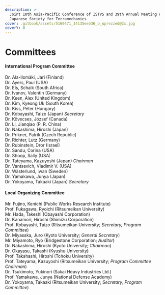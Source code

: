 ```yaml
---
description: >-
  Joint 10th Asia-Pacific Conference of ISTVS and 39th Annual Meeting of
  Japanese Society for Terramechanics
cover: .gitbook/assets/5169471_14135eeb36_b_uprezzed@2x.jpg
coverY: 0
---
```


# Committees

#### **International Program Committee**

Dr. Ala-Ilomäki, Jari (Finland)\
Dr. Ayers, Paul (USA)\
Dr. Els, Schalk (South Africa)\
Dr. Ivanov, Valentin (Germany)\
Dr. Keen, Alex (United Kingdom)\
Dr. Kim, Kyeong Uk (South Korea)\
Dr. Kiss, Péter (Hungary)\
Dr. Kobayashi, Taizo (Japan) _Secretary_\
Dr. Kövecses, József (Canada)\
Dr. Li, Jianqiao (P. R. China)\
Dr. Nakashima, Hiroshi (Japan)\
Dr. Prikner, Patrik (Czech Republic)\
Dr. Richter, Lutz (Germany)\
Dr. Rubinstein, Dror (Israel)\
Dr. Sandu, Corina (USA)\
Dr. Shoop, Sally (USA)\
Dr. Tateyama, Kazuyoshi (Japan) _Chairman_\
Dr. Vantsevich, Vladimir V. (USA)\
Dr. Wästerlund, Iwan (Sweden)\
Dr. Yamakawa, Junya (Japan)\
Dr. Yokoyama, Takaaki (Japan) _Secretary_

#### **Local Organizing Committee**

Mr. Fujino, Kenichi (Public Works Research Institute)\
Prof. Fukagawa, Ryoichi (Ritsumeikan University)\
Mr. Hada, Takeshi (Obayashi Corporation)\
Dr. Kanamori, Hiroshi (Shimizu Corporation)\
Prof. Kobayashi, Taizo (Ritsumeikan University; _Secretary, Program Committee_)\
Dr. Miyasaka, Juro (Kyoto University; _General Secretary_)\
Mr. Miyamoto, Ryo (Bridgestone Corporation; _Auditor_)\
Dr. Nakashima, Hiroshi (Kyoto University; _Chairman_)\
Dr. Okayasu, Takashi (Kyushu University)\
Prof. Takahashi, Hiroshi (Tohoku University)\
Prof. Tateyama, Kazuyoshi (Ritsumeikan University; _Program Committee Chairman_)\
Dr. Tsukimoto, Yukinori (Sakai Heavy Industries Ltd.)\
Prof. Yamakawa, Junya (National Defense Academy)\
Dr. Yokoyama, Takaaki (Ritsumeikan University; _Secretary, Program Committee_)
